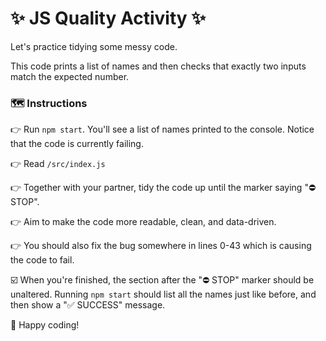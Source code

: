 # ✨ JS Quality Activity ✨

Let's practice tidying some messy code.

This code prints a list of names and then checks that exactly two inputs match the expected number.

### 🗺 Instructions

👉 Run `npm start`. You'll see a list of names printed to the console. Notice that the code is currently failing.

👉 Read `/src/index.js`

👉 Together with your partner, tidy the code up until the marker saying "⛔ STOP".

👉 Aim to make the code more readable, clean, and data-driven.

👉 You should also fix the bug somewhere in lines 0-43 which is causing the code to fail.

☑️ When you're finished, the section after the "⛔ STOP" marker should be unaltered. Running `npm start` should list all the names just like before, and then show a "✅ SUCCESS" message.

🙌 Happy coding!
